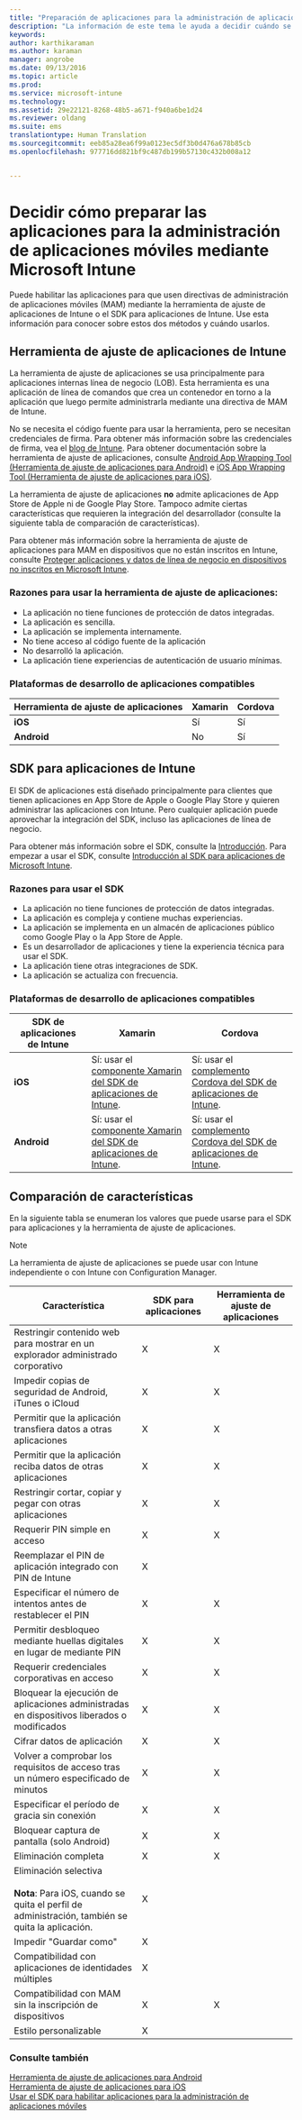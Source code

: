 ```yaml
---
title: "Preparación de aplicaciones para la administración de aplicaciones móviles | Microsoft Intune"
description: "La información de este tema le ayuda a decidir cuándo se debe usar la herramienta de ajuste de aplicaciones y el SDK de aplicaciones para permitir que las aplicaciones personalizadas de línea de negocio usen las directivas de administración de aplicaciones móviles."
keywords: 
author: karthikaraman
ms.author: karaman
manager: angrobe
ms.date: 09/13/2016
ms.topic: article
ms.prod: 
ms.service: microsoft-intune
ms.technology: 
ms.assetid: 29e22121-8268-48b5-a671-f940a6be1d24
ms.reviewer: oldang
ms.suite: ems
translationtype: Human Translation
ms.sourcegitcommit: eeb85a28ea6f99a0123ec5df3b0d476a678b85cb
ms.openlocfilehash: 977716dd821bf9c487db199b57130c432b008a12


---
```


# <a name="decide-how-to-prepare-apps-for-mobile-application-management-with-microsoft-intune"></a>Decidir cómo preparar las aplicaciones para la administración de aplicaciones móviles mediante Microsoft Intune
Puede habilitar las aplicaciones para que usen directivas de administración de aplicaciones móviles (MAM) mediante la herramienta de ajuste de aplicaciones de Intune o el SDK para aplicaciones de Intune. Use esta información para conocer sobre estos dos métodos y cuándo usarlos.

## <a name="intune-app-wrapping-tool"></a>Herramienta de ajuste de aplicaciones de Intune
La herramienta de ajuste de aplicaciones se usa principalmente para aplicaciones internas línea de negocio (LOB). Esta herramienta es una aplicación de línea de comandos que crea un contenedor en torno a la aplicación que luego permite administrarla mediante una directiva de MAM de Intune.

No se necesita el código fuente para usar la herramienta, pero se necesitan credenciales de firma.  Para obtener más información sobre las credenciales de firma, vea el [blog de Intune](https://blogs.technet.microsoft.com/enterprisemobility/2015/02/25/how-to-obtain-the-prerequisites-for-the-intune-app-wrapping-tool-for-ios/). Para obtener documentación sobre la herramienta de ajuste de aplicaciones, consulte [Android App Wrapping Tool (Herramienta de ajuste de aplicaciones para Android)](prepare-android-apps-for-mobile-application-management-with-the-microsoft-intune-app-wrapping-tool.md) e [iOS App Wrapping Tool (Herramienta de ajuste de aplicaciones para iOS)](prepare-ios-apps-for-mobile-application-management-with-the-microsoft-intune-app-wrapping-tool.md).

La herramienta de ajuste de aplicaciones **no** admite aplicaciones de App Store de Apple ni de Google Play Store. Tampoco admite ciertas características que requieren la integración del desarrollador (consulte la siguiente tabla de comparación de características).


Para obtener más información sobre la herramienta de ajuste de aplicaciones para MAM en dispositivos que no están inscritos en Intune, consulte [Proteger aplicaciones y datos de línea de negocio en dispositivos no inscritos en Microsoft Intune](protect-line-of-business-apps-and-data-on-devices-not-enrolled-in-microsoft-intune.md).

### <a name="reasons-to-use-the-app-wrapping-tool"></a>Razones para usar la herramienta de ajuste de aplicaciones:
* La aplicación no tiene funciones de protección de datos integradas.
* La aplicación es sencilla.
* La aplicación se implementa internamente.
* No tiene acceso al código fuente de la aplicación
* No desarrolló la aplicación.
* La aplicación tiene experiencias de autenticación de usuario mínimas.


### <a name="supported-app-development-platforms"></a>Plataformas de desarrollo de aplicaciones compatibles

|**Herramienta de ajuste de aplicaciones** | **Xamarin** |**Cordova** |
|------|----|----|
|**iOS** |Sí|Sí|
|**Android**| No |Sí|

## <a name="intune-app-sdk"></a>SDK para aplicaciones de Intune
El SDK de aplicaciones está diseñado principalmente para clientes que tienen aplicaciones en App Store de Apple o Google Play Store y quieren administrar las aplicaciones con Intune. Pero cualquier aplicación puede aprovechar la integración del SDK, incluso las aplicaciones de línea de negocio.

Para obtener más información sobre el SDK, consulte la [Introducción](/intune/develop/intune-app-sdk). Para empezar a usar el SDK, consulte [Introducción al SDK para aplicaciones de Microsoft Intune](/intune/develop/intune-app-sdk-get-started).

### <a name="reasons-to-use-the-sdk"></a>Razones para usar el SDK
* La aplicación no tiene funciones de protección de datos integradas.
* La aplicación es compleja y contiene muchas experiencias.
* La aplicación se implementa en un almacén de aplicaciones público como Google Play o la App Store de Apple.
* Es un desarrollador de aplicaciones y tiene la experiencia técnica para usar el SDK.
* La aplicación tiene otras integraciones de SDK.
* La aplicación se actualiza con frecuencia.

### <a name="supported-app-development-platforms"></a>Plataformas de desarrollo de aplicaciones compatibles

|**SDK de aplicaciones de Intune** |**Xamarin** |**Cordova**
|------|----|----|
|**iOS**|Sí: usar el [componente Xamarin del SDK de aplicaciones de Intune](/../develop/intune-app-sdk-xamarin).|Sí: usar el [complemento Cordova del SDK de aplicaciones de Intune](/../develop/intune-app-sdk-cordova).|
|**Android**| Sí: usar el [componente Xamarin del SDK de aplicaciones de Intune](/../develop/intune-app-sdk-xamarin).|Sí: usar el [complemento Cordova del SDK de aplicaciones de Intune](/../develop/intune-app-sdk-cordova).|

## <a name="feature-comparison"></a>Comparación de características
En la siguiente tabla se enumeran los valores que puede usarse para el SDK para aplicaciones y la herramienta de ajuste de aplicaciones.

> [!NOTE]
> La herramienta de ajuste de aplicaciones se puede usar con Intune independiente o con Intune con Configuration Manager.

|Característica|SDK para aplicaciones|Herramienta de ajuste de aplicaciones|
|-----------|---------------------|-----------|
|Restringir contenido web para mostrar en un explorador administrado corporativo|X|X|
|Impedir copias de seguridad de Android, iTunes o iCloud|X|X|
|Permitir que la aplicación transfiera datos a otras aplicaciones|X|X|
|Permitir que la aplicación reciba datos de otras aplicaciones|X|X|
|Restringir cortar, copiar y pegar con otras aplicaciones|X|X|
|Requerir PIN simple en acceso|X|X|
|Reemplazar el PIN de aplicación integrado con PIN de Intune|X||
|Especificar el número de intentos antes de restablecer el PIN|X|X|
|Permitir desbloqueo mediante huellas digitales en lugar de mediante PIN |X|X|
|Requerir credenciales corporativas en acceso|X|X|
|Bloquear la ejecución de aplicaciones administradas en dispositivos liberados o modificados|X|X|
|Cifrar datos de aplicación|X|X|
|Volver a comprobar los requisitos de acceso tras un número especificado de minutos|X|X|
|Especificar el período de gracia sin conexión|X|X|
|Bloquear captura de pantalla (solo Android)|X|X|
|Eliminación completa|X|X|
|Eliminación selectiva <br></br>**Nota**: Para iOS, cuando se quita el perfil de administración, también se quita la aplicación.|X||
|Impedir "Guardar como" |X||
|Compatibilidad con aplicaciones de identidades múltiples|X||
|Compatibilidad con MAM sin la inscripción de dispositivos|X|X|
|Estilo personalizable |X|||
### <a name="see-also"></a>Consulte también

[Herramienta de ajuste de aplicaciones para Android](prepare-android-apps-for-mobile-application-management-with-the-microsoft-intune-app-wrapping-tool.md)</br>
[Herramienta de ajuste de aplicaciones para iOS](prepare-ios-apps-for-mobile-application-management-with-the-microsoft-intune-app-wrapping-tool.md)</br>
[Usar el SDK para habilitar aplicaciones para la administración de aplicaciones móviles](use-the-sdk-to-enable-apps-for-mobile-application-management.md)



<!--HONumber=Nov16_HO5-->


